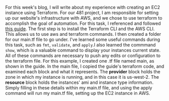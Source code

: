 For this week's blog, I will write about my experience with creating an EC2 instance using Terraform. For our 481 project, I am responsible for setting up
our website's infrastructure with AWS, and we chose to use terraform to accomplish the goal of automation. For this task, I referenced and followed [this guide](https://learn.hashicorp.com/tutorials/terraform/aws-build?in=terraform/aws-get-started).
The first step is to install the Terraform CLI and the AWS CLI. This allows us to use aws and terraform commands. I then created a folder for our main.tf file to go under.
I've learned some useful commands during this task, such as <code>fmt</code>, <code>validate</code>, and <code>apply</code>.I also learned the commmand <code>show</code>, which is a valuable command to display your instances current state. All of these commands are necessary to push any 
edits or configuration to the terraform file. For this example, I created one .tf file named main, as shown in the guide. In the main file, I copied the guide's terraform code, and examined each block and what it represents. The **provider** block holds the zone in which my instance is running, and in this case it is us-west-2. The **resource** block holds the instances' ami and instance type information.  Simply filling in these details within my main.tf file, and using the apply command will run my main.tf file, setting up the EC2 instance in AWS.  
